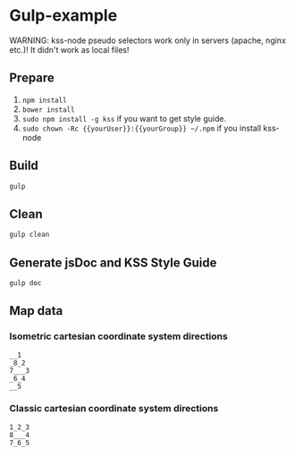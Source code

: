 # Gulp-example

WARNING:
kss-node pseudo selectors work only in servers (apache, nginx etc.)!
It didn't work as local files!

## Prepare

1. `npm install`
2. `bower install`
3. `sudo npm install -g kss` if you want to get style guide.
4. `sudo chown -Rc {{yourUser}}:{{yourGroup}} ~/.npm` if you install kss-node

## Build

```bash
gulp
```

## Clean

```bash
gulp clean
```

## Generate jsDoc and KSS Style Guide

```bash
gulp doc
```

## Map data

### Isometric cartesian coordinate system directions
    __1
    _8_2
    7___3
    _6_4
    __5

### Classic cartesian coordinate system directions
    1_2_3
    8___4
    7_6_5